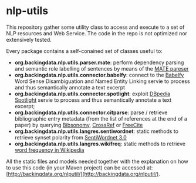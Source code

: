 # nlp-utils

This repository gather some utility class to access and execute to a set of NLP resources and Web Service.
The code in the repo is not optimized nor extensively tested.

Every package contains a self-conained set of classes useful to:
* **org.backingdata.nlp.utils.parser.mate**: perform dependency parsing and semantic role labelling of sentences by means of the [MATE pareser](https://code.google.com/archive/p/mate-tools/ "MATE parser")
* **org.backingdata.nlp.utils.connector.babelfy**: connect to the [Babelfy](http://babelfy.org/ "Babelfy") Word Sense Disambiguation and Named Entity Linking servie to process and thus semantically annotate a text excerpt
* **org.backingdata.nlp.utils.connector.spotlight**: exploit [DBpedia Spotlight](https://github.com/dbpedia-spotlight/dbpedia-spotlight "DBpedia Spotlight") servie to process and thus semantically annotate a text excerpt;
* **org.backingdata.nlp.utils.connector.citparse**: parse / retrieve bibliographic entry metadata (from the list of references at the end of a paper) by querying [Bibsonomy](https://bitbucket.org/bibsonomy/bibsonomy/wiki/documentation/api/REST%20API "Bibsonomy API"), [CrossRef](http://search.crossref.org/help/api "CrossRef API") or [FreeCite](http://freecite.library.brown.edu/ "FreeCite API")
* **org.backingdata.nlp.utils.langres.sentiwordnet**: static methods to retrieve synset polarity from [SentiWordnet 3.0](http://sentiwordnet.isti.cnr.it/ "SentiWordnet 3.0")
* **org.backingdata.nlp.utils.langres.wikifreq**: static methods to retrieve [word frequency in Wikipedia](http://www.monlp.com/2012/04/16/calculating-word-and-n-gram-statistics-from-a-wikipedia-corpora "word frequency in Wikipedia")

All the static files and models needed together with the explanation on how to use this code (in your Maven project) can be accessed at: [http://backingdata.org/nlputil/](http://backingdata.org/nlputil/).
